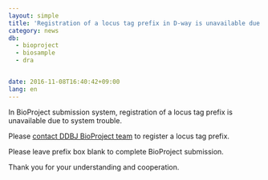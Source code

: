 ```yaml
---
layout: simple
title: 'Registration of a locus tag prefix in D-way is unavailable due to system trouble'
category: news
db:
  - bioproject
  - biosample
  - dra


date: 2016-11-08T16:40:42+09:00
lang: en
---
```


<p>In BioProject submission system, registration of a locus tag prefix is unavailable due to system trouble.</p>

<p class="attention">Please <a href="/contact-e.html?db=bioproject">contact DDBJ BioProject team</a> to register a locus tag prefix.</p>

<p>Please leave prefix box blank to complete BioProject submission.</p>

<p>Thank you for your understanding and cooperation.</p>
